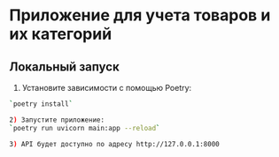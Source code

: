 # Приложение для учета товаров и их категорий

## Локальный запуск

1) Установите зависимости с помощью Poetry:
``` bash
`poetry install`

2) Запустите приложение: 
`poetry run uvicorn main:app --reload`

3) API будет доступно по адресу http://127.0.0.1:8000
